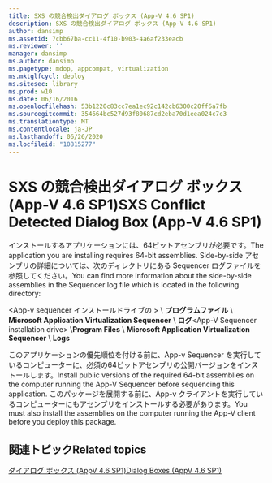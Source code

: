 ```yaml
---
title: SXS の競合検出ダイアログ ボックス (App-V 4.6 SP1)
description: SXS の競合検出ダイアログ ボックス (App-V 4.6 SP1)
author: dansimp
ms.assetid: 7cbb67ba-cc11-4f10-b903-4a6af233eacb
ms.reviewer: ''
manager: dansimp
ms.author: dansimp
ms.pagetype: mdop, appcompat, virtualization
ms.mktglfcycl: deploy
ms.sitesec: library
ms.prod: w10
ms.date: 06/16/2016
ms.openlocfilehash: 53b1220c83cc7ea1ec92c142cb6300c20ff6a7fb
ms.sourcegitcommit: 354664bc527d93f80687cd2eba70d1eea024c7c3
ms.translationtype: MT
ms.contentlocale: ja-JP
ms.lasthandoff: 06/26/2020
ms.locfileid: "10815277"
---
```

# <span data-ttu-id="5bc74-103">SXS の競合検出ダイアログ ボックス (App-V 4.6 SP1)</span><span class="sxs-lookup"><span data-stu-id="5bc74-103">SXS Conflict Detected Dialog Box (App-V 4.6 SP1)</span></span>


<span data-ttu-id="5bc74-104">インストールするアプリケーションには、64ビットアセンブリが必要です。</span><span class="sxs-lookup"><span data-stu-id="5bc74-104">The application you are installing requires 64-bit assemblies.</span></span> <span data-ttu-id="5bc74-105">Side-by-side アセンブリの詳細については、次のディレクトリにある Sequencer ログファイルを参照してください。</span><span class="sxs-lookup"><span data-stu-id="5bc74-105">You can find more information about the side-by-side assemblies in the Sequencer log file which is located in the following directory:</span></span>

<span data-ttu-id="5bc74-106">&lt;App-v sequencer インストールドライブの &gt;  \\ **プログラムファイル**  \\  **Microsoft Application Virtualization Sequencer**  \\  **ログ**</span><span class="sxs-lookup"><span data-stu-id="5bc74-106">&lt;App-V Sequencer installation drive&gt; \\**Program Files** \\ **Microsoft Application Virtualization Sequencer** \\ **Logs**</span></span>

<span data-ttu-id="5bc74-107">このアプリケーションの優先順位を付ける前に、App-v Sequencer を実行しているコンピューターに、必須の64ビットアセンブリの公開バージョンをインストールします。</span><span class="sxs-lookup"><span data-stu-id="5bc74-107">Install public versions of the required 64-bit assemblies on the computer running the App-V Sequencer before sequencing this application.</span></span> <span data-ttu-id="5bc74-108">このパッケージを展開する前に、App-v クライアントを実行しているコンピューターにもアセンブリをインストールする必要があります。</span><span class="sxs-lookup"><span data-stu-id="5bc74-108">You must also install the assemblies on the computer running the App-V client before you deploy this package.</span></span>

## <span data-ttu-id="5bc74-109">関連トピック</span><span class="sxs-lookup"><span data-stu-id="5bc74-109">Related topics</span></span>


[<span data-ttu-id="5bc74-110">ダイアログ ボックス (AppV 4.6 SP1)</span><span class="sxs-lookup"><span data-stu-id="5bc74-110">Dialog Boxes (AppV 4.6 SP1)</span></span>](dialog-boxes--appv-46-sp1-.md)

 

 





